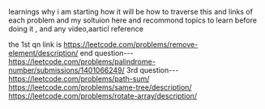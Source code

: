 learnings  why i am starting how it will be how to traverse this
and links of each problem and my soltuion here and recommond topics to learn before doing it , and any video,aarticl reference 

 the 1st qn link is https://leetcode.com/problems/remove-element/description/
 end question---https://leetcode.com/problems/palindrome-number/submissions/1401066249/
 3rd question---https://leetcode.com/problems/path-sum/
 https://leetcode.com/problems/same-tree/description/
 https://leetcode.com/problems/rotate-array/description/
